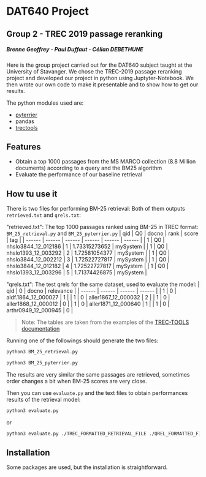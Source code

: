 # DAT640 Project
## Group 2 - TREC 2019 passage reranking
##### Brenne Geoffrey - Paul Duffaut - Célian DEBETHUNE

Here is the group project carried out for the DAT640 subject taught at the University of Stavanger.
We chose the TREC-2019 passage reranking project and developed our project in python using Juptyter-Notebook.
We then wrote our own code to make it presentable and to show how to get our results.

The python modules used are:
- [pyterrier](https://github.com/terrier-org/pyterrier)
- pandas
- [trectools][trec_tools_link]

## Features

- Obtain a top 1000 passages from the MS MARCO collection (8.8 Million documents) according to a query and the BM25 algorithm
- Evaluate the performance of our baseline retrieval

## How tu use it

There is two files for performing BM-25 retrieval:
Both of them outputs `retrieved.txt` and `qrels.txt`: 

"retrieved.txt": The top 1000 passages ranked using BM-25 in TREC format: `BM_25_retrieval.py` and `BM_25_pyterrier.py`
| qid | Q0 | docno | rank | score | tag |
| ------ | ------ | ------ | ------ | ------ | ------ |
| 1 | Q0 | nhslo3844_12_012186 | 1 | 1.73315273652 | mySystem |
| 1 | Q0 | nhslo1393_12_003292 | 2 | 1.72581054377  | mySystem |
| 1 | Q0 | nhslo3844_12_002212 | 3 | 1.72522727817 | mySystem |
| 1 | Q0 | nhslo3844_12_012182 | 4 | 1.72522727817 | mySystem |
| 1 | Q0 | nhslo1393_12_003296 | 5 | 1.71374426875 | mySystem |

"qrels.txt": The test qrels for the same dataset, used to evaluate the model:
| qid | 0 | docno | relevance |
| ------ | ------ | ------ | ------ |
| 1 | 0 | aldf.1864_12_000027 | 1 |
| 1 | 0 | aller1867_12_000032 | 2 |
| 1 | 0 | aller1868_12_000012 | 0 |
| 1 | 0 | aller1871_12_000640 | 1 |
| 1 | 0 | arthr0949_12_000945 | 0 |

> Note: The tables are taken from the examples of the [TREC-TOOLS documentation][trec_tools_link]

Running one of the followings should generate the two files:
```sh
python3 BM_25_retrieval.py
```
```sh
python3 BM_25_pyterrier.py
```
The results are very similar the same passages are retrieved, sometimes order changes a bit when BM-25 scores are very close.

Then you can use `evaluate.py` and the text files to obtain performances results of the retrieval model:
```sh
python3 evaluate.py
```
or
```sh
python3 evaluate.py ./TREC_FORMATTED_RETRIEVAL_FILE ./QREL_FORMATTED_FILE
```

## Installation
Some packages are used, but the installation is straightforward.

[//]: # (Everythin after this will be hide)
   [trec_tools_link]: <https://github.com/joaopalotti/trectools>
